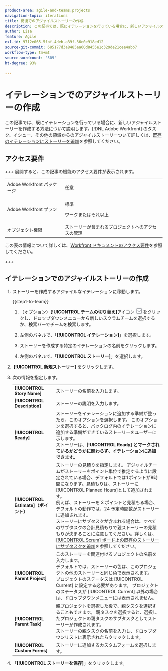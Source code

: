 ```yaml
---
product-area: agile-and-teams;projects
navigation-topic: iterations
title: 反復でのアジャイルストーリーの作成
description: この記事では、既にイテレーションを行っている場合に、新しいアジャイルストーリーを作成する方法について説明します。
author: Lisa
feature: Agile
exl-id: 9712e065-5fbf-4deb-a39f-36e0e918ed12
source-git-commit: 685177d3a8485aa60d8455e1c329de21cea4abb7
workflow-type: tm+mt
source-wordcount: '509'
ht-degree: 93%

---
```


# イテレーションでのアジャイルストーリーの作成

この記事では、既にイテレーションを行っている場合に、新しいアジャイルストーリーを作成する方法について説明します。[!DNL Adobe Workfront] のタスク、イシュー、その他の領域からのアジャイルストーリーついて詳しくは、[既存のイテレーションにストーリーを追加](../../../agile/use-scrum-in-an-agile-team/iterations/add-stories-to-existing-iteration.md)を参照してください。 

## アクセス要件

+++ 展開すると、この記事の機能のアクセス要件が表示されます。

<table style="table-layout:auto"> 
 <tbody> 
  <tr> 
   <td role="rowheader">Adobe Workfront パッケージ</td> 
   <td> <p>任意</p> </td> 
  </tr> 
  <tr> 
   <td role="rowheader">Adobe Workfront プラン</td> 
   <td> <p>標準</p> 
   <p>ワークまたはそれ以上</p> </td> 
  </tr>
   <tr> 
   <td role="rowheader">オブジェクト権限</td> 
   <td>ストーリーが含まれるプロジェクトへのアクセスの管理 </td> 
  </tr>
 </tbody> 
</table>

この表の情報について詳しくは、[Workfront ドキュメントのアクセス要件](/help/quicksilver/administration-and-setup/add-users/access-levels-and-object-permissions/access-level-requirements-in-documentation.md)を参照してください。

+++

## イテレーションでのアジャイルストーリーの作成

1. ストーリーを作成するアジャイルなイテレーションに移動します。

   {{step1-to-team}}

   1. （オプション）**[!UICONTROL チームの切り替え]**&#x200B;アイコン ![チームを切り替えアイコン](assets/switch-team-icon.png) をクリックし、ドロップダウンメニューから新しいスクラムチームを選択するか、検索バーでチームを検索します。

   1. 左側のパネルで、「**[!UICONTROL イテレーション]**」を選択します。
   1. ストーリーを作成する特定のイテレーションの名前をクリックします。
   1. 左側のパネルで、「**[!UICONTROL ストーリー]**」を選択します。

1.  **[!UICONTROL 新規ストーリー]** をクリックします。
1. 次の情報を指定します。

   <table style="table-layout:auto">
    <col>
    <col>
    <tbody>
     <tr>
      <td role="rowheader"><strong>[!UICONTROL Story Name]</strong></td>
      <td>ストーリーの名前を入力します。</td>
     </tr>
     <tr>
      <td role="rowheader"><strong>[!UICONTROL Description]</strong></td>
      <td>ストーリーの説明を入力します。</td>
     </tr>
     <tr>
      <td role="rowheader"><strong>[!UICONTROL Ready]</strong></td>
      <td>ストーリーをイテレーションに追加する準備が整ったら、このオプションを選択します。 このオプションを選択すると、バックログ内のイテレーションに追加する準備ができているストーリーをユーザーに示します。<br>ストーリーは、<strong>[!UICONTROL Ready] とマークされているかどうかに関わらず、イテレーションに追加できます。</strong></td>
     </tr>
     <tr>
      <td role="rowheader"><strong>[!UICONTROL Estimate]（ポイント）</strong></td>
      <td>ストーリーの見積りを指定します。 アジャイルチームがストーリーをポイント単位で推定するように設定されている場合、デフォルトでは1ポイントが8時間になります。見積もりは、ストーリーに[!UICONTROL Planned Hours]として追加されます。<br>例えば、ストーリーを 3 ポイントと見積もる場合、デフォルトの動作では、24 予定時間数がストーリーに追加されます。<br>ストーリーにサブタスクが含まれる場合は、すべてのサブタスクの合計見積もりで親ストーリーの見積もりが決まることに注意してください。詳しくは、<a href="../../../agile/use-scrum-in-an-agile-team/scrum-board/add-a-subtask-to-an-existing-story-scrum.md" class="MCXref xref">[!UICONTROL Scrum] ボード上の既存のストーリーにサブタスクを追加</a>を参照してください。</td>
     </tr>
     <tr>
      <td role="rowheader"><strong>[!UICONTROL Parent Project]</strong></td>
      <td>このストーリーを関連付けるプロジェクトの名前を入力します。<br>デフォルトでは、ストーリーの色は、このプロジェクトの他のストーリーと同じ色で表示されます。<br>プロジェクトのステータスは [!UICONTROL Current] に設定する必要があります。 プロジェクトのステータスが [!UICONTROL Current] 以外の場合は、ドロップダウンメニューには表示されません。</td>
     </tr>
     <tr>
      <td role="rowheader"><strong>[!UICONTROL Parent Task]</strong></td>
      <td>親プロジェクトを選択した後で、親タスクを選択することもできます。 親タスクを選択すると、選択したプロジェクトの親タスクのサブタスクとしてストーリーが作成されます。<br>ストーリーの親タスクの名前を入力し、ドロップダウンリストに表示されたらクリックします。</td>
     </tr>
     <tr>
      <td role="rowheader"><strong>[!UICONTROL Custom Forms]</strong></td>
      <td>ストーリーに追加するカスタムフォームを選択します。</td>
     </tr>
    </tbody>
   </table>

1. 「**[!UICONTROL ストーリーを保存]**」をクリックします。
